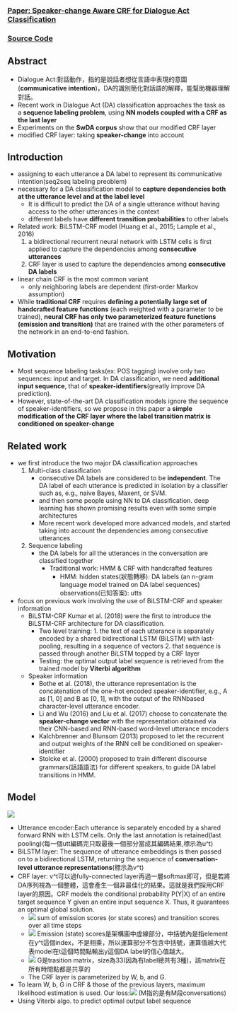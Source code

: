 ### [Paper: Speaker-change Aware CRF for Dialogue Act Classification](https://aclanthology.org/2020.coling-main.40.pdf)
### [Source Code](https://bitbucket.org/guokan_shang/da-classification/src/master/)
## Abstract
* Dialogue Act:對話動作，指的是說話者想從言語中表現的意圖(**communicative intention**)，DA的識別簡化對話語的解釋，能幫助機器理解對話。
* Recent work in Dialogue Act (DA) classification approaches the task as a **sequence labeling problem**, using **NN models coupled with a CRF as the last layer**
* Experiments on the **SwDA corpus** show that our modified CRF layer
* modified CRF layer: taking **speaker-change** into account

## Introduction
* assigning to each utterance a DA label to represent its communicative intention(seq2seq labeling preoblem)
* necessary for a DA classification model to **capture dependencies both at the utterance level and at the label level**
    *  It is difficult to predict the DA of a single utterance without having access to the other utterances in the context
    *  different labels have **different transition probabilities** to other labels
*  Related work: BiLSTM-CRF model (Huang et al., 2015; Lample et al., 2016)
    1.  a bidirectional recurrent neural network with LSTM cells is first applied to capture the dependencies among **consecutive utterances**
    2.   CRF layer is used to capture the dependencies among **consecutive DA labels**
*  linear chain CRF is the most common variant
    *  only neighboring labels are dependent (first-order Markov assumption)
*  While **traditional CRF** requires **defining a potentially large set of handcrafted feature functions** (each weighted with a parameter to be trained), **neural CRF has only two parameterized feature functions (emission and transition)** that are trained with the other parameters of the network in an end-to-end fashion.

## Motivation
* Most sequence labeling tasks(ex: POS tagging) involve only two sequences: input and target. In DA classification, we need **additional input sequence**, that of **speaker-identifiers**(greatly improve DA prediction).
* However, state-of-the-art DA classification models ignore the sequence of speaker-identifiers, so we propose in this paper a **simple modification of the CRF layer where the label transition matrix is conditioned on speaker-change**

## Related work
* we first introduce the two major DA classification approaches
    1. Multi-class classification
        * consecutive DA labels are considered to be **independent**. The DA label of each utterance is predicted in isolation by a classifier such as, e.g., naive Bayes, Maxent, or SVM.    
        * and then some people using NN to DA classification. deep learning has shown promising results even with some simple architectures
        * More recent work developed more advanced models, and started taking into account the dependencies among consecutive utterances
    2. Sequence labeling
        * the DA labels for all the utterances in the conversation are classified together
            * Traditional work: HMM & CRF with handcrafted features
                * HMM: 
                    hidden states(狀態轉移): DA labels (an n-gram language model trained on DA label sequences)
                    observations(已知答案): utts
* focus on previous work involving the use of BiLSTM-CRF and speaker information
    * BiLSTM-CRF
       Kumar et al. (2018) were the first to introduce the BiLSTM-CRF architecture for DA classification.
        *    Two level training:
           1. the text of each utterance is separately encoded by a shared bidirectional LSTM (BiLSTM) with last-pooling, resulting in a sequence of vectors
           2. that sequence is passed through another BiLSTM topped by a CRF layer
       *    Testing:
       the optimal output label sequence is retrieved from the trained model by **Viterbi algorithm**
    * Speaker information
      * Bothe et al. (2018), the utterance representation is the concatenation of the one-hot encoded speaker-identifier, e.g., A as [1, 0] and B as [0, 1], with the output of the RNNbased character-level utterance encoder.
       * Li and Wu (2016) and Liu et al. (2017) choose to concatenate the **speaker-change vector** with the representation obtained via their CNN-based and RNN-based word-level utterance encoders
       * Kalchbrenner and Blunsom (2013) proposed to let the recurrent and output weights of the RNN cell be conditioned on speaker-identifier
       * Stolcke et al. (2000) proposed to train different discourse grammars(話語語法) for different speakers, to guide DA label transitions in HMM.

## Model
![](https://i.imgur.com/DOBZuYp.png)

*    Utterance encoder:Each utterance is separately encoded by a shared forward RNN with LSTM cells. Only the last annotation is retained(last pooling)(每一個utt編碼完只取最後一個部分當成其編碼結果,標示為u^t)
*    BiLSTM layer: The sequence of utterance embeddings is then passed on to a bidirectional LSTM, returning the sequence of **conversation-level utterance representations**(標示為v^t)
*    CRF layer: v^t可以過fully-connected layer再過一層softmax即可，但是若將DA序列視為一個整體，這會產生一個非最佳化的結果。這就是我們採用CRF layer的原因。CRF models the conditional probability P(Y|X) of an entire target sequence Y given an entire input sequence X. Thus, it guarantees an optimal global solution.
        *    ![](https://i.imgur.com/if34BUA.png)
                 sum of emission scores (or state scores) and transition scores over all time steps
        *    ![](https://i.imgur.com/oVvo8mc.png)
                Emission (state) scores是架構圖中虛線部分，中括號內是指element在y^t這個index，不是相乘，所以運算部分不包含中括號，運算值越大代表model在t這個時間點輸出y這個DA label的信心值越大。
        *    ![](https://i.imgur.com/Z4nZUWa.png)
                G是trasition matrix，size為33(因為有label總共有3種)，該matrix在所有時間點都是共享的
        *    The CRF layer is parameterized by W, b, and G.
*    To learn W, b, G in CRF & those of the previous layers, maximum likelihood estimation is used. Our loss:![](https://i.imgur.com/6EOX2Rp.png) (M指的是有M段conversations)
*    Using Viterbi algo. to predict optimal output label sequence